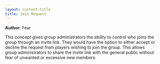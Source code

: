 ```yaml
---
layout: content-title
title: Join Request
---
```


<script>
$( document ).ready( function ( ) { $( 'h1' ).prepend( '<span class="badge badge-type">Group</span>&nbsp;' ) } );
</script>

<div class="content-linebreak"></div>

**Author:** Fear

This concept gives group administrators the ability to control who joins the group through an invite link. They would have the option to either accept or decline the request from players wishing to join the group. This allows group administrators to share the invite link with the general public without fear of unwanted or excessive new members.

<div class="content-linebreak"></div>

<div class="content-image" data-url="/docs/assets/images/concepts/joinrequest.png" data-width="600px" data-label=""></div>

<div class="content-linebreak"></div>


